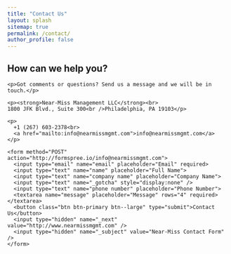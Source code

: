 ```yaml
---
title: "Contact Us"
layout: splash
sitemap: true
permalink: /contact/
author_profile: false
---
```


<section>


<h1 class="page__title text-center">How can we help you?</h1>

<div class="contact__wrap">  

  <div class="intro">

    <p>Got comments or questions? Send us a message and we will be in touch.</p>
   
    <p><strong>Near-Miss Management LLC</strong><br>
    1800 JFK Blvd., Suite 300<br />Philadelphia, PA 19103</p>
    
    <p>
      +1 (267) 603-2378<br>
      <a href="mailto:info@nearmissmgmt.com">info@nearmissmgmt.com</a>
    </p>

  </div>





  <div class="contact__form">

    <form method="POST" action="http://formspree.io/info@nearmissmgmt.com">
      <input type="email" name="email" placeholder="Email" required>
      <input type="text" name="name" placeholder="Full Name">
      <input type="text" name="company name" placeholder="Company Name">
      <input type="text" name="_gotcha" style="display:none" />
      <input type="text" name="phone number" placeholder="Phone Number">
      <textarea name="message" placeholder="Message" rows="4" required></textarea>
      <button class="btn btn-primary btn--large" type="submit">Contact Us</button>
      <input type="hidden" name="_next" value="http://www.nearmissmgmt.com" />
      <input type="hidden" name="_subject" value="Near-Miss Contact Form" />
    </form>
  </div>

</div>


</section>
